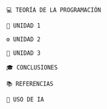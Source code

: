 <pre style="font-family: Consolas, monospace; font-size: 15px;">

💻 TEORÍA DE LA PROGRAMACIÓN

🧠 UNIDAD 1

⚙️ UNIDAD 2

🧮 UNIDAD 3

🎓 CONCLUSIONES

📚 REFERENCIAS

🤖 USO DE IA

</pre>
